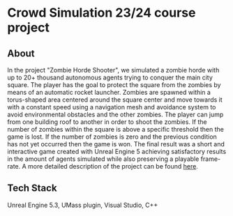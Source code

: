 # Crowd Simulation 23/24 course project

## About
In the project "Zombie Horde Shooter", we simulated a zombie horde with up to 20+ thousand autonomous agents trying to conquer the main city square. The player has the goal to protect the square from the zombies by means of an automatic rocket launcher. Zombies are spawned within a torus-shaped area centered around the square center and move towards it with a constant speed using a navigation mesh and avoidance system to avoid environmental obstacles and the other zombies. The player can jump from one building roof to another in order to shoot the zombies. If the number of zombies within the square is above a specific threshold then the game is lost. If the number of zombies is zero and the previous condition has not yet occurred then the game is won. The final result was a short and interactive game created with Unreal Engine 5 achieving satisfactory results in the amount of agents simulated while also preserving a playable frame-rate. A more detailed description of the project can be found [here]([https://github.com/gianmarcopicarella/ov-assignments-uu/blob/main/velocity_vector/optimized/report.pdf](https://github.com/gianmarcopicarella/crowd-simulation/blob/main/Assignment%20Deliverables/Crowd_Simulation_Game_Report.pdf)).

## Tech Stack
Unreal Engine 5.3, UMass plugin, Visual Studio, C++
